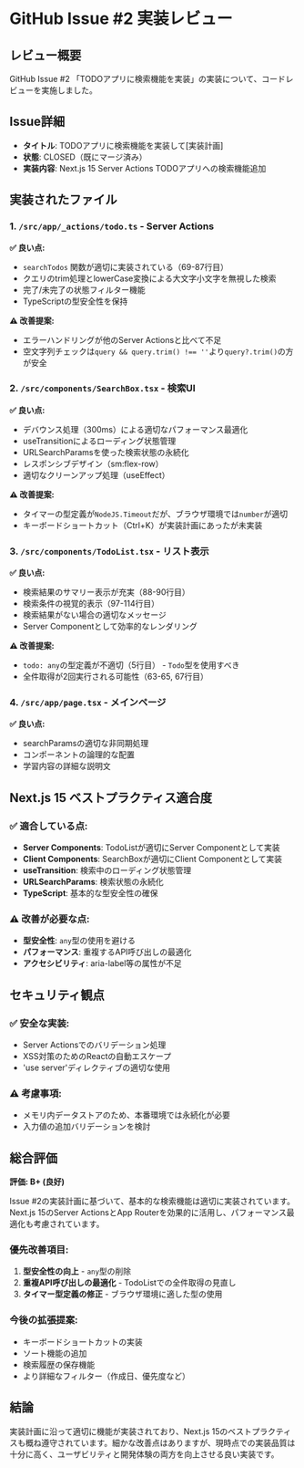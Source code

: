 # GitHub Issue #2 実装レビュー

## レビュー概要
GitHub Issue #2 「TODOアプリに検索機能を実装」の実装について、コードレビューを実施しました。

## Issue詳細
- **タイトル**: TODOアプリに検索機能を実装して[実装計画]
- **状態**: CLOSED（既にマージ済み）
- **実装内容**: Next.js 15 Server Actions TODOアプリへの検索機能追加

## 実装されたファイル

### 1. `/src/app/_actions/todo.ts` - Server Actions
**✅ 良い点:**
- `searchTodos` 関数が適切に実装されている（69-87行目）
- クエリのtrim処理とlowerCase変換による大文字小文字を無視した検索
- 完了/未完了の状態フィルター機能
- TypeScriptの型安全性を保持

**⚠️ 改善提案:**
- エラーハンドリングが他のServer Actionsと比べて不足
- 空文字列チェックは`query && query.trim() !== ''`より`query?.trim()`の方が安全

### 2. `/src/components/SearchBox.tsx` - 検索UI
**✅ 良い点:**
- デバウンス処理（300ms）による適切なパフォーマンス最適化
- useTransitionによるローディング状態管理
- URLSearchParamsを使った検索状態の永続化
- レスポンシブデザイン（sm:flex-row）
- 適切なクリーンアップ処理（useEffect）

**⚠️ 改善提案:**
- タイマーの型定義が`NodeJS.Timeout`だが、ブラウザ環境では`number`が適切
- キーボードショートカット（Ctrl+K）が実装計画にあったが未実装

### 3. `/src/components/TodoList.tsx` - リスト表示
**✅ 良い点:**
- 検索結果のサマリー表示が充実（88-90行目）
- 検索条件の視覚的表示（97-114行目）
- 検索結果がない場合の適切なメッセージ
- Server Componentとして効率的なレンダリング

**⚠️ 改善提案:**
- `todo: any`の型定義が不適切（5行目） - `Todo`型を使用すべき
- 全件取得が2回実行される可能性（63-65, 67行目）

### 4. `/src/app/page.tsx` - メインページ
**✅ 良い点:**
- searchParamsの適切な非同期処理
- コンポーネントの論理的な配置
- 学習内容の詳細な説明文

## Next.js 15 ベストプラクティス適合度

### ✅ 適合している点:
- **Server Components**: TodoListが適切にServer Componentとして実装
- **Client Components**: SearchBoxが適切にClient Componentとして実装
- **useTransition**: 検索中のローディング状態管理
- **URLSearchParams**: 検索状態の永続化
- **TypeScript**: 基本的な型安全性の確保

### ⚠️ 改善が必要な点:
- **型安全性**: `any`型の使用を避ける
- **パフォーマンス**: 重複するAPI呼び出しの最適化
- **アクセシビリティ**: aria-label等の属性が不足

## セキュリティ観点

### ✅ 安全な実装:
- Server Actionsでのバリデーション処理
- XSS対策のためのReactの自動エスケープ
- 'use server'ディレクティブの適切な使用

### ⚠️ 考慮事項:
- メモリ内データストアのため、本番環境では永続化が必要
- 入力値の追加バリデーションを検討

## 総合評価

**評価: B+ (良好)**

Issue #2の実装計画に基づいて、基本的な検索機能は適切に実装されています。Next.js 15のServer ActionsとApp Routerを効果的に活用し、パフォーマンス最適化も考慮されています。

### 優先改善項目:
1. **型安全性の向上** - `any`型の削除
2. **重複API呼び出しの最適化** - TodoListでの全件取得の見直し
3. **タイマー型定義の修正** - ブラウザ環境に適した型の使用

### 今後の拡張提案:
- キーボードショートカットの実装
- ソート機能の追加
- 検索履歴の保存機能
- より詳細なフィルター（作成日、優先度など）

## 結論
実装計画に沿って適切に機能が実装されており、Next.js 15のベストプラクティスも概ね遵守されています。細かな改善点はありますが、現時点での実装品質は十分に高く、ユーザビリティと開発体験の両方を向上させる良い実装です。